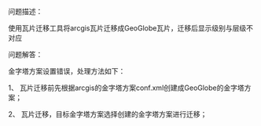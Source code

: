 问题描述：

使用瓦片迁移工具将arcgis瓦片迁移成GeoGlobe瓦片，迁移后显示级别与层级不对应




问题解答：

金字塔方案设置错误，处理方法如下：

1、	瓦片迁移前先根据arcgis的金字塔方案conf.xml创建成GeoGlobe的金字塔方案；

2、	瓦片迁移，目标金字塔方案选择创建的金字塔方案进行迁移；

